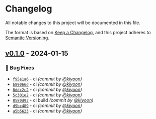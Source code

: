 # Changelog
All notable changes to this project will be documented in this file.

The format is based on [Keep a Changelog](https://keepachangelog.com/en/1.0.0/),
and this project adheres to [Semantic Versioning](https://semver.org/spec/v2.0.0.html).

## [v0.1.0] - 2024-01-15
### :bug: Bug Fixes
- [`f95e1a6`](https://github.com/kiyoon/python-project-template-2023/commit/f95e1a6da1bf2d03b8c2ad852d9af33dfabe730e) - ci *(commit by [@kiyoon](https://github.com/kiyoon))*
- [`b89066d`](https://github.com/kiyoon/python-project-template-2023/commit/b89066d7e6d189b3acb8da879b3523a88a0e9800) - ci *(commit by [@kiyoon](https://github.com/kiyoon))*
- [`8ddc2c2`](https://github.com/kiyoon/python-project-template-2023/commit/8ddc2c2ef84ccd84c4b1eb458b5bd2c0f3b675e6) - ci *(commit by [@kiyoon](https://github.com/kiyoon))*
- [`5c301e2`](https://github.com/kiyoon/python-project-template-2023/commit/5c301e2788ab8aba89d8e78c0b5df189e6dedf2b) - ci *(commit by [@kiyoon](https://github.com/kiyoon))*
- [`8580d93`](https://github.com/kiyoon/python-project-template-2023/commit/8580d931ba85af03f44cbf4c9621e3163c24f537) - ci build *(commit by [@kiyoon](https://github.com/kiyoon))*
- [`d9bc489`](https://github.com/kiyoon/python-project-template-2023/commit/d9bc489c29792252b6f6ca7d848cd3cfb9c5f20e) - ci *(commit by [@kiyoon](https://github.com/kiyoon))*
- [`a5b5623`](https://github.com/kiyoon/python-project-template-2023/commit/a5b5623f78798caf3bb77ca72215bc7c5be8bb91) - ci *(commit by [@kiyoon](https://github.com/kiyoon))*


[v0.1.0]: https://github.com/kiyoon/python-project-template-2023/compare/v0.0.0...v0.1.0